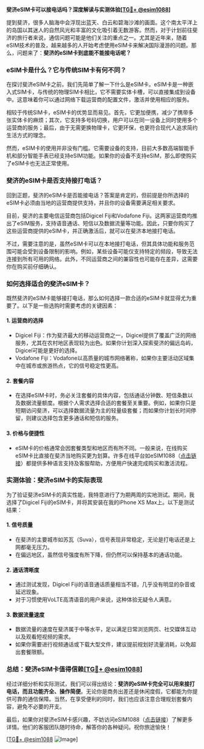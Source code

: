 **斐济eSIM卡可以接电话吗？深度解读与实测体验[[TG💪+ @esim1088](https://t.me/s/esim1088)]**

提到斐济，很多人脑海中会浮现出蓝天、白云和碧海沙滩的画面。这个南太平洋上的岛国以其迷人的自然风光和丰富的文化吸引着无数游客。然而，对于计划前往斐济的旅行者来说，通信问题可能是他们关注的重点之一。尤其是近年来，随着eSIM技术的普及，越来越多的人开始考虑使用eSIM卡来解决国际漫游的问题。那么，问题来了：**斐济的eSIM卡到底能不能接电话呢？**

### eSIM卡是什么？它与传统SIM卡有何不同？

在探讨斐济eSIM卡之前，我们先简单了解一下什么是eSIM卡。eSIM卡是一种嵌入式SIM卡，与传统的物理SIM卡相比，它不需要实体卡槽，可以直接集成到设备中。这意味着你可以通过网络下载运营商的配置文件，激活并使用相应的服务。

相较于传统SIM卡，eSIM卡的优势显而易见。首先，它更加便携，减少了携带多张实体卡的麻烦；其次，它支持多号码切换，用户可以在同一设备上同时使用多个运营商的服务；最后，由于无需更换物理卡，它更环保，也更符合现代人追求简约生活方式的理念。

然而，eSIM卡的使用并非没有门槛。它需要设备的支持，目前大多数高端智能手机和部分智能手表已经支持eSIM功能。如果你的设备不支持eSIM，那么即使购买了eSIM卡也无法正常使用。

### 斐济的eSIM卡是否支持接打电话？

回到正题，斐济的eSIM卡是否能接电话？答案是肯定的，但前提是你所选择的eSIM卡必须由当地的运营商提供支持，并且你的设备需要满足相关要求。

目前，斐济的主要电信运营商包括Digicel Fiji和Vodafone Fiji。这两家运营商均推出了eSIM服务，支持语音通话、短信以及数据流量等功能。因此，只要你购买了这些运营商提供的eSIM卡，并正确激活后，就可以在斐济本地接打电话。

不过，需要注意的是，虽然eSIM卡可以在本地接打电话，但其具体功能和服务范围可能会受到设备限制的影响。例如，某些设备可能仅支持特定的频段，导致无法连接到所有可用的网络。此外，不同运营商之间的兼容性也可能存在差异，这需要你在购买前仔细确认。

### 如何选择适合的斐济eSIM卡？

既然斐济的eSIM卡能够接打电话，那么如何选择一款合适的eSIM卡就显得尤为重要了。以下是一些选购时需要考虑的关键因素：

#### 1. **运营商的选择**
   - Digicel Fiji：作为斐济最大的移动运营商之一，Digicel提供了覆盖广泛的网络服务，尤其在农村地区表现较为出色。如果你计划深入探索斐济的偏远岛屿，Digicel可能是更好的选择。
   - Vodafone Fiji：Vodafone以高质量的城市网络著称，如果你主要活动区域集中在城市或旅游热点，它的信号稳定性更高。

#### 2. **套餐内容**
   - 在选择eSIM卡时，务必关注套餐的具体内容，包括通话分钟数、短信条数以及数据流量额度。根据个人需求选择合适的套餐至关重要。例如，如果你只是短期访问斐济，可以选择数据流量为主的轻量级套餐；而如果你计划长时间停留，则建议选择包含更多通话和短信的服务。

#### 3. **价格与便捷性**
   - eSIM卡的价格通常会因套餐类型和地区而有所不同。一般来说，在线购买eSIM卡比直接在斐济当地购买更为划算。许多在线平台如eSIM1088（[点击链接](https://t.me/s/esim1088)）都提供多种语言支持及客服帮助，方便用户快速完成购买和激活流程。

### 实测体验：斐济eSIM卡的实际表现

为了验证斐济eSIM卡的真实性能，我特意进行了为期两周的实地测试。期间，我选择了Digicel Fiji的eSIM卡，并将其安装在我的iPhone XS Max上。以下是测试结果：

#### 1. **信号质量**
   - 在斐济的主要城市如苏瓦（Suva），信号表现非常稳定，无论是打电话还是上网都毫无压力。
   - 在偏远地区，虽然信号强度有所下降，但仍然可以保持基本的通话功能。

#### 2. **通话清晰度**
   - 通过测试发现，Digicel Fiji的语音通话质量相当不错，几乎没有明显的杂音或延迟现象。
   - 对于习惯使用VoLTE高清语音的用户来说，这种体验无疑令人满意。

#### 3. **数据流量速度**
   - 数据流量的速度在斐济属于中等水平，足以满足日常浏览网页、社交媒体互动以及观看短视频的需求。
   - 如果你需要进行视频通话或下载大型文件，建议提前规划好流量消耗，以免超出套餐限额。

### 总结：斐济eSIM卡值得信赖[[TG💪+ @esim1088](https://t.me/s/esim1088)]

经过详细分析和实际测试，我们可以得出结论：**斐济的eSIM卡完全可以用来接打电话，而且功能齐全、操作简便**。无论你是商务出差还是休闲度假，它都能为你提供可靠的通信保障。当然，在享受便利的同时，我们也应该注意合理规划套餐内容，避免不必要的开支。

最后，如果你对斐济eSIM卡感兴趣，不妨访问eSIM1088（[点击链接](https://t.me/s/esim1088)）了解更多详情。他们的客服团队随时待命，解答你的各种疑问。祝你旅途愉快！

[[TG💪+ @esim1088](https://t.me/s/esim1088) ![Image](https://i.postimg.cc/4NQfJmqS/Snipaste-2025-05-13-00-14-12.png)]